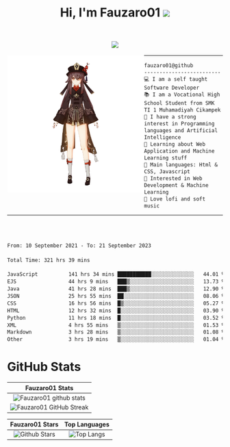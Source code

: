 <h1 align="center">
Hi, I'm Fauzaro01
  <img src="https://media.giphy.com/media/hvRJCLFzcasrR4ia7z/giphy.gif" width="30"></h1>
<br/>

<p align="center">
  <a href="https://github.com/DenverCoder1/readme-typing-svg"><img src="https://readme-typing-svg.herokuapp.com?lines=zZz;Full+Stack+Web+Developer;Student;Software%20Develover;Always%20learning%20new%20things&center=true&width=380&height=45"></a>
</p>

<img align="left" src="/assets/icon2.png" alt="Zeen" width="320" height="320" />
<hr>

```
fauzaro01@github
-------------------------
💻 I am a self taught Software Developer
📚 I am a Vocational High School Student from SMK TI 1 Muhamadiyah Cikampek
📝 I have a strong interest in Programming languages and Artificial Intelligence
🌱 Learning about Web Application and Machine Learning stuff
🌟 Main languages: Html & CSS, Javascript
🚩 Interested in Web Development & Machine Learning
🎵 Love lofi and soft music
```

<hr>
<br>
<br>
<div align="left">
<!--START_SECTION:waka-->

```txt
From: 10 September 2021 - To: 21 September 2023

Total Time: 321 hrs 39 mins

JavaScript          141 hrs 34 mins ███████████░░░░░░░░░░░░░░   44.01 %
EJS                 44 hrs 9 mins   ███▒░░░░░░░░░░░░░░░░░░░░░   13.73 %
Java                41 hrs 28 mins  ███▒░░░░░░░░░░░░░░░░░░░░░   12.90 %
JSON                25 hrs 55 mins  ██░░░░░░░░░░░░░░░░░░░░░░░   08.06 %
CSS                 16 hrs 56 mins  █▒░░░░░░░░░░░░░░░░░░░░░░░   05.27 %
HTML                12 hrs 32 mins  █░░░░░░░░░░░░░░░░░░░░░░░░   03.90 %
Python              11 hrs 18 mins  █░░░░░░░░░░░░░░░░░░░░░░░░   03.52 %
XML                 4 hrs 55 mins   ▒░░░░░░░░░░░░░░░░░░░░░░░░   01.53 %
Markdown            3 hrs 28 mins   ▒░░░░░░░░░░░░░░░░░░░░░░░░   01.08 %
Other               3 hrs 19 mins   ▒░░░░░░░░░░░░░░░░░░░░░░░░   01.04 %
```

<!--END_SECTION:waka-->
</div>

# GitHub Stats

|                                                            Fauzaro01 Stats                                                            |
| :--------------------------------------------------------------------------------------------------------------------------------------------: |
|        ![Fauzaro01 github stats](https://github-readme-stats.vercel.app/api?username=Fauzaro01&show_icons=true&theme=algolia)        |
|              ![Fauzaro01 GitHub Streak](https://github-readme-streak-stats.herokuapp.com/?user=Fauzaro01&theme=algolia)              |

|                                                                                              Fauzaro01 Stars                                                                                              |                                                           Top Languages                                                           |
| :----------------------------------------------------------------------------------------------------------------------------------------------------------------------------------------------------------------: | :-------------------------------------------------------------------------------------------------------------------------------: |
| ![Github Stars](https://github-readme-stats.vercel.app/api?username=Fauzaro01&show_icons=true&locale=en&count_private=true&hide_rank=true&custom_title=My%20GitHub%20Stats&disable_animations=true&theme=algolia) | ![Top Langs](https://github-readme-stats.vercel.app/api/top-langs/?username=Fauzaro01&langs_count=8&theme=algolia&layout=compact) |

